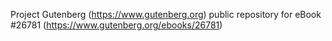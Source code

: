 Project Gutenberg (https://www.gutenberg.org) public repository for eBook #26781 (https://www.gutenberg.org/ebooks/26781)
